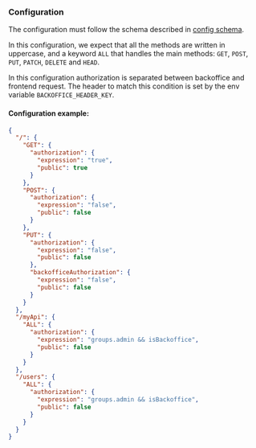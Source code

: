 ### Configuration
The configuration must follow the schema described in [config schema](https://git.tools.mia-platform.eu/platform/core/authorization-service/blob/master/config.schema.json).

In this configuration, we expect that all the methods are written in uppercase, and a keyword `ALL` that handles the main methods: `GET`, `POST`, `PUT`, `PATCH`, `DELETE` and `HEAD`.

In this configuration authorization is separated between backoffice and frontend request. The header to match this condition is set by the env variable `BACKOFFICE_HEADER_KEY`.

#### Configuration example:

```json
{
  "/": {
    "GET": {
      "authorization": {
        "expression": "true",
        "public": true
      }
    },
    "POST": {
      "authorization": {
        "expression": "false",
        "public": false
      }
    },
    "PUT": {
      "authorization": {
        "expression": "false",
        "public": false
      },
      "backofficeAuthorization": {
        "expression": "false",
        "public": false
      }
    }
  },
  "/myApi": {
    "ALL": {
      "authorization": {
        "expression": "groups.admin && isBackoffice",
        "public": false
      }
    }
  },
  "/users": {
    "ALL": {
      "authorization": {
        "expression": "groups.admin && isBackoffice",
        "public": false
      }
    }
  }
}

```
